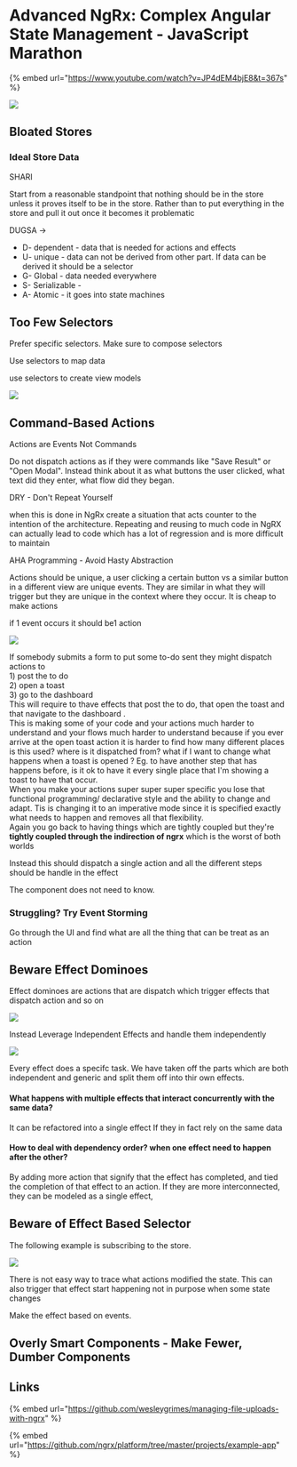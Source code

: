 # Advanced NgRx: Complex Angular State Management - JavaScript Marathon

{% embed url="https://www.youtube.com/watch?v=JP4dEM4bjE8&t=367s" %}

![](../.gitbook/assets/image%20%2862%29.png)

## Bloated Stores

### Ideal Store Data

SHARI

Start from a reasonable standpoint that nothing should be in the store unless it proves itself to be in the store. Rather than to put everything in the store and pull it out once it becomes it problematic

DUGSA -&gt; 

* D- dependent - data that is needed for actions and effects
* U- unique - data can not be derived from other part. If data can be derived it should be a selector
* G- Global - data needed everywhere
* S- Serializable - 
* A- Atomic - it goes into state machines

## Too Few Selectors

Prefer specific selectors. Make sure to compose selectors

Use selectors to map data

use selectors to create view models

![](../.gitbook/assets/image%20%2858%29.png)

## Command-Based Actions

Actions are Events Not Commands

Do not dispatch actions as if they were commands like "Save Result" or "Open Modal".  Instead think about it as what buttons the user clicked, what text did they enter, what flow did they began.

DRY - Don't Repeat Yourself

when this is done in NgRx create a situation that acts counter to the intention of the architecture. Repeating and reusing to much code in NgRX can actually lead to  code which has a lot of regression and is more difficult to maintain

AHA Programming - Avoid Hasty Abstraction 

Actions should be unique, a user clicking a certain button vs a similar button in a different view are unique events. They are similar in what they will trigger but they are unique in the context where they occur. It is cheap to make actions

if 1 event  occurs it should be1 action

![](../.gitbook/assets/image%20%289%29.png)

If somebody submits a form to put some to-do sent they might dispatch actions to  
1\)  post the to do  
2\) open a toast   
3\) go to the dashboard   
This will require to thave effects that post the to do, that open the toast and that navigate to the dashboard .  
This is making some of your code and your actions much harder to understand and your flows much harder to understand because if you ever arrive at the open toast action it is harder to find how many different places is this used? where is it dispatched from? what if I want to change what happens when a toast is opened ? Eg. to have another step that has happens before,  is it ok to have it every single place that I'm showing a toast to have that occur.  
When you make your actions super super super specific you lose that functional programming/ declarative  style and the  ability to change and adapt. Tis is changing it to an imperative mode since it is specified exactly what needs to happen and removes all that flexibility.  
Again you go back to having things which are tightly coupled but they're **tightly coupled through the indirection of ngrx** which is the worst of both worlds 

Instead this should dispatch a single action and all the different steps should be handle in the effect

The component does not need to know.

### Struggling? Try Event Storming

Go through the UI and find what are all the thing that can be treat as an action



## Beware Effect Dominoes

Effect dominoes are actions that are dispatch which trigger effects that dispatch action and so on

![](../.gitbook/assets/image%20%2854%29.png)

Instead Leverage Independent Effects and handle them independently

![](../.gitbook/assets/image%20%2894%29.png)

Every effect does a specifc task. We have taken off the parts which are both independent and generic and split them off into thir own effects. 

#### What happens with multiple effects that interact concurrently with the same data?

 It can be refactored into a single effect If they in fact rely on the same data

#### How to deal with dependency order? when one effect need to happen after the other?

By adding more action that signify that the effect has completed, and tied the completion of that effect to an action. If they are more interconnected, they can be  modeled as a single effect, 

## Beware of Effect Based Selector

The following example is subscribing to the store. 

![](../.gitbook/assets/image%20%2825%29.png)

There is not easy way to trace what actions modified the state. This can also trigger that effect start happening not in purpose when some state changes

Make the effect based on events.

## Overly Smart Components - Make Fewer, Dumber Components





## Links

{% embed url="https://github.com/wesleygrimes/managing-file-uploads-with-ngrx" %}

{% embed url="https://github.com/ngrx/platform/tree/master/projects/example-app" %}







